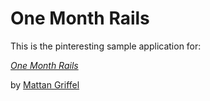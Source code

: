 # One Month Rails 

This is the pinteresting sample application for:

[*One Month Rails*](http://onemonthrails.com)

by [Mattan Griffel](http://mattangriffel.com)